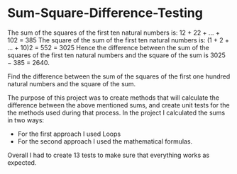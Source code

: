 # Sum-Square-Difference-Testing

The sum of the squares of the first ten natural numbers is: 12 + 22 + ... + 102 = 385
The square of the sum of the first ten natural numbers is: (1 + 2 + ... + 10)2 = 552 = 3025
Hence the difference between the sum of the squares of the first ten natural numbers and the square of the sum is 3025 − 385 = 2640.

Find the difference between the sum of the squares of the first one hundred natural numbers and the square of the sum.

The purpose of this project was to create methods that will calculate the difference between the above mentioned sums,
and create unit tests for the the methods used during that process. In the project I calculated the sums in two ways:
- For the first approach I used Loops
- For the second approach I used the mathematical formulas.

Overall I had to create 13 tests to make sure that everything works as expected.
